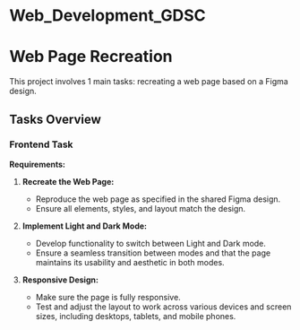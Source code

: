 # Web_Development_GDSC
# Web Page Recreation 

This project involves 1 main tasks: recreating a web page based on a Figma design.

## Tasks Overview

### Frontend Task

**Requirements:**

1. **Recreate the Web Page:**
   - Reproduce the web page as specified in the shared Figma design.
   - Ensure all elements, styles, and layout match the design.

2. **Implement Light and Dark Mode:**
   - Develop functionality to switch between Light and Dark mode.
   - Ensure a seamless transition between modes and that the page maintains its usability and aesthetic in both modes.

3. **Responsive Design:**
   - Make sure the page is fully responsive.
   - Test and adjust the layout to work across various devices and screen sizes, including desktops, tablets, and mobile phones.

